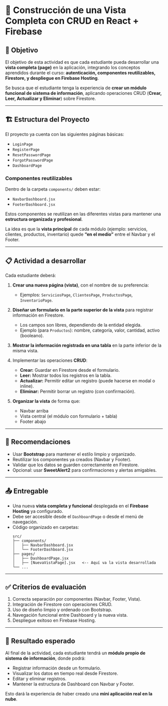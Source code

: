 # 📘 Construcción de una Vista Completa con CRUD en React + Firebase

## 🎯 Objetivo
El objetivo de esta actividad es que cada estudiante pueda desarrollar una **vista completa (page)** en la aplicación, integrando los conceptos aprendidos durante el curso: **autenticación, componentes reutilizables, Firestore, y despliegue en Firebase Hosting**.  

Se busca que el estudiante tenga la experiencia de **crear un módulo funcional de sistema de información**, aplicando operaciones CRUD (**Crear, Leer, Actualizar y Eliminar**) sobre Firestore.  

---

## 🏗️ Estructura del Proyecto
El proyecto ya cuenta con las siguientes páginas básicas:
- `LoginPage`
- `RegisterPage`
- `ResetPasswordPage`
- `ForgotPasswordPage`
- `DashboardPage`

### Componentes reutilizables
Dentro de la carpeta `components/` deben estar:
- `NavbarDashboard.jsx`  
- `FooterDashboard.jsx`

Estos componentes se reutilizan en las diferentes vistas para mantener una **estructura organizada y profesional**.  

La idea es que la **vista principal** de cada módulo (ejemplo: servicios, clientes, productos, inventario) quede **“en el medio”** entre el Navbar y el Footer.  

---

## 📋 Actividad a desarrollar
Cada estudiante deberá:
1. **Crear una nueva página (vista)**, con el nombre de su preferencia:  
   - Ejemplos: `ServiciosPage`, `ClientesPage`, `ProductosPage`, `InventarioPage`.  

2. **Diseñar un formulario en la parte superior de la vista** para registrar información en Firestore.  
   - Los campos son libres, dependiendo de la entidad elegida.  
   - Ejemplo (para `Productos`): nombre, categoría, valor, cantidad, activo (booleano).  

3. **Mostrar la información registrada en una tabla** en la parte inferior de la misma vista.  

4. Implementar las operaciones **CRUD**:  
   - **Crear:** Guardar en Firestore desde el formulario.  
   - **Leer:** Mostrar todos los registros en la tabla.  
   - **Actualizar:** Permitir editar un registro (puede hacerse en modal o inline).  
   - **Eliminar:** Permitir borrar un registro (con confirmación).  

5. **Organizar la vista** de forma que:  
   - Navbar arriba  
   - Vista central (el módulo con formulario + tabla)  
   - Footer abajo  

---

## 📌 Recomendaciones
- Usar **Bootstrap** para mantener el estilo limpio y organizado.  
- Reutilizar los componentes ya creados (Navbar y Footer).  
- Validar que los datos se guarden correctamente en Firestore.  
- Opcional: usar **SweetAlert2** para confirmaciones y alertas amigables.  

---

## 📤 Entregable
- Una nueva **vista completa y funcional** desplegada en el **Firebase Hosting** ya configurado.  
- Debe ser accesible desde el `DashboardPage` o desde el menú de navegación.  
- Código organizado en carpetas:  
  ```
  src/
  ├── components/
  │   ├── NavbarDashboard.jsx
  │   └── FooterDashboard.jsx
  ├── pages/
  │   ├── DashboardPage.jsx
  │   ├── [NuevaVistaPage].jsx   <-- Aquí va la vista desarrollada
  └── ...
  ```

---

## ✅ Criterios de evaluación
1. Correcta separación por componentes (Navbar, Footer, Vista).  
2. Integración de Firestore con operaciones CRUD.  
3. Uso de diseño limpio y ordenado con Bootstrap.  
4. Navegación funcional entre Dashboard y la nueva vista.  
5. Despliegue exitoso en Firebase Hosting.  

---

## 🚀 Resultado esperado
Al final de la actividad, cada estudiante tendrá un **módulo propio de sistema de información**, donde podrá:  
- Registrar información desde un formulario.  
- Visualizar los datos en tiempo real desde Firestore.  
- Editar y eliminar registros.  
- Mantener la estructura de Dashboard con Navbar y Footer.  

Esto dará la experiencia de haber creado una **mini aplicación real en la nube**.  
